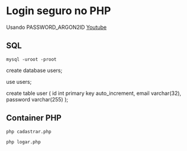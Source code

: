 # Login seguro no PHP

Usando PASSWORD_ARGON2ID
[Youtube](https://www.youtube.com/watch?v=Qhk6xu53kho)

## SQL

```mysql -uroot -proot```

create database users;

use users;

create table user (
    id int primary key auto_increment, 
    email varchar(32), 
    password varchar(255)
);

## Container PHP

```php cadastrar.php```

```php logar.php```